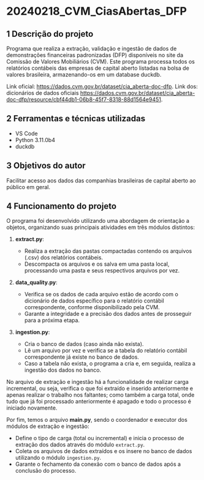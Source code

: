 # 20240218_CVM_CiasAbertas_DFP

## 1 Descrição do projeto

Programa que realiza a extração, validação e ingestão de dados
de demonstrações financeiras padronizadas (DFP) disponíveis no site da
Comissão de Valores Mobiliários (CVM). Este programa processa todos os
relatórios contábeis das empresas de capital aberto listadas na bolsa de
valores brasileira, armazenando-os em um database duckdb.

Link oficial: https://dados.cvm.gov.br/dataset/cia_aberta-doc-dfp.
Link dos: dicionários de dados oficiais https://dados.cvm.gov.br/dataset/cia_aberta-doc-dfp/resource/cbf44db1-06b8-45f7-8318-88d1564e9451.

## 2 Ferramentas e técnicas utilizadas

- VS Code
- Python 3.11.0b4
- duckdb

## 3 Objetivos do autor

Facilitar acesso aos dados das companhias brasileiras de capital aberto
ao público em geral.

## 4 Funcionamento do projeto

O programa foi desenvolvido utilizando uma abordagem de orientação a objetos,
organizando suas principais atividades em três módulos distintos:

1. **extract.py**:
    - Realiza a extração das pastas compactadas contendo os arquivos (.csv) dos
    relatórios contábeis.
    - Descompacta os arquivos e os salva em uma pasta local, processando uma
    pasta e seus respectivos arquivos por vez.

2. **data_quality.py**:
    - Verifica se os dados de cada arquivo estão de acordo com o dicionário de
    dados específico para o relatório contábil correspondente, conforme disponibilizado pela CVM.
    - Garante a integridade e a precisão dos dados antes de prosseguir para a
    próxima etapa.

3. **ingestion.py**:
    - Cria o banco de dados (caso ainda não exista).
    - Lê um arquivo por vez e verifica se a tabela do relatório contábil
    correspondente já existe no banco de dados.
    - Caso a tabela não exista, o programa a cria e, em seguida, realiza a
    ingestão dos dados no banco.

No arquivo de extração e ingestão há a funcionalidade de realizar carga incremental,
ou seja, verifica o que foi extraído e inserido anteriormente e apenas realizar
o trabalho nos faltantes; como também a carga total, onde tudo que já foi processado
anteriormente é apagado e todo o processo é iniciado novamente.

Por fim, temos o arquivo **main.py**, sendo o coordenador e executor dos módulos
de extração e ingestão:

- Define o tipo de carga (total ou incremental) e inicia o processo de extração
dos dados através do módulo `extract.py`.
- Coleta os arquivos de dados extraídos e os insere no banco de dados utilizando
o módulo `ingestion.py`.
- Garante o fechamento da conexão com o banco de dados após a conclusão do processo.
